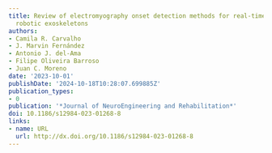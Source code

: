 ```yaml
---
title: Review of electromyography onset detection methods for real-time control of
  robotic exoskeletons
authors:
- Camila R. Carvalho
- J. Marvin Fernández
- Antonio J. del-Ama
- Filipe Oliveira Barroso
- Juan C. Moreno
date: '2023-10-01'
publishDate: '2024-10-18T10:28:07.699885Z'
publication_types:
- 0
publication: '*Journal of NeuroEngineering and Rehabilitation*'
doi: 10.1186/s12984-023-01268-8
links:
- name: URL
  url: http://dx.doi.org/10.1186/s12984-023-01268-8
---
```


